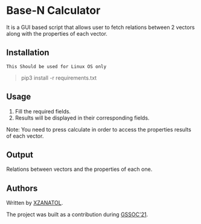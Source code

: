 # Base-N Calculator

It is a GUI based script that allows user to fetch relations between 2 vectors along with the properties of each vector.

## Installation

`This Should be used for Linux OS only`

> pip3 install -r requirements.txt

## Usage

1. Fill the required fields.
2. Results will be displayed in their corresponding fields.

Note: You need to press calculate in order to access the properties results of each vector.

## Output

Relations between vectors and the properties of each one.

## Authors

Written by [XZANATOL](https://www.github.com/XZANATOL).

The project was built as a contribution during [GSSOC'21](https://gssoc.girlscript.tech/).
